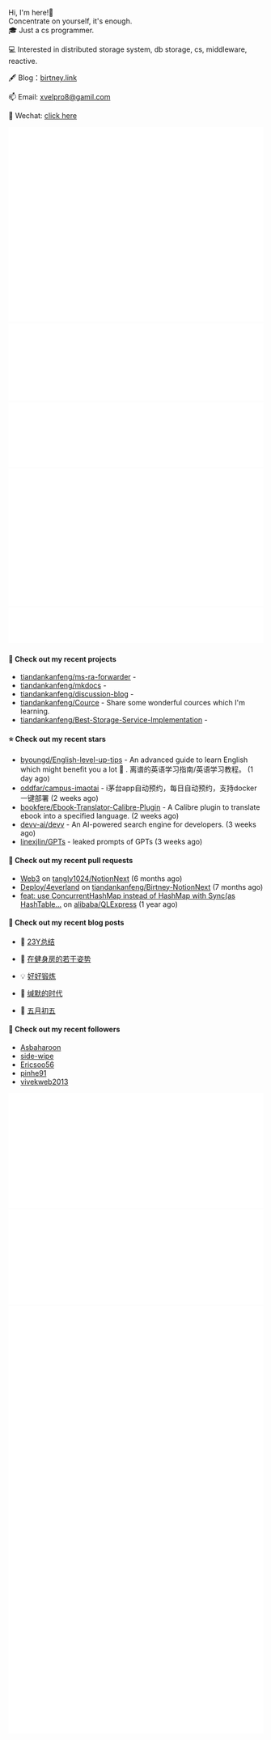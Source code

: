 Hi, I'm here!👋
<br>
Concentrate on yourself, it's enough.
<br>
🎓 Just a cs programmer.

💻 Interested in distributed storage system, db storage, cs, middleware, reactive.

🖋 Blog：[birtney.link](https://birtney.link)

📫 Email: [xvelpro8@gamil.com](mailto:xvelpro8@gamil.com)

💬 Wechat: [click here](https://tiandankanfeng.github.io/about/)



![Metrics](/github-metrics.svg)
![Metrics](/metrics.plugin.languages.details.svg)
![Metrics](/metrics.plugin.languages.recent.svg)
![Metrics](/metrics.plugin.stars.svg)
![Metrics](/metrics.plugin.topics.svg)












#### 🌱 Check out my recent projects

- [tiandankanfeng/ms-ra-forwarder](https://github.com/tiandankanfeng/ms-ra-forwarder) - 
- [tiandankanfeng/mkdocs](https://github.com/tiandankanfeng/mkdocs) - 
- [tiandankanfeng/discussion-blog](https://github.com/tiandankanfeng/discussion-blog) - 
- [tiandankanfeng/Cource](https://github.com/tiandankanfeng/Cource) - Share some wonderful cources which I&#39;m learning.
- [tiandankanfeng/Best-Storage-Service-Implementation](https://github.com/tiandankanfeng/Best-Storage-Service-Implementation) - 

#### ⭐ Check out my recent stars

- [byoungd/English-level-up-tips](https://github.com/byoungd/English-level-up-tips) - An advanced guide to learn English which might benefit you a lot 🎉 .  离谱的英语学习指南/英语学习教程。 (1 day ago)
- [oddfar/campus-imaotai](https://github.com/oddfar/campus-imaotai) - i茅台app自动预约，每日自动预约，支持docker一键部署 (2 weeks ago)
- [bookfere/Ebook-Translator-Calibre-Plugin](https://github.com/bookfere/Ebook-Translator-Calibre-Plugin) - A Calibre plugin to translate ebook into a specified language. (2 weeks ago)
- [devv-ai/devv](https://github.com/devv-ai/devv) - An AI-powered search engine for developers. (3 weeks ago)
- [linexjlin/GPTs](https://github.com/linexjlin/GPTs) - leaked prompts of GPTs (3 weeks ago)

#### 🔨 Check out my recent pull requests

- [Web3](https://github.com/tangly1024/NotionNext/pull/1228) on [tangly1024/NotionNext](https://github.com/tangly1024/NotionNext) (6 months ago)
- [Deploy/4everland](https://github.com/tiandankanfeng/Birtney-NotionNext/pull/1) on [tiandankanfeng/Birtney-NotionNext](https://github.com/tiandankanfeng/Birtney-NotionNext) (7 months ago)
- [feat: use ConcurrentHashMap instead of HashMap with Sync(as HashTable…](https://github.com/alibaba/QLExpress/pull/221) on [alibaba/QLExpress](https://github.com/alibaba/QLExpress) (1 year ago)

#### 📜 Check out my recent blog posts

- 🦒 [23Y总结](https://liangye-xo.xyz//article/f6389799-6046-45ac-bd78-f4c21bcd0b76) 

- 🐲 [在健身房的若干姿势](https://liangye-xo.xyz//article/exercise-lab-article-1) 

- 💡 [好好锻炼](https://liangye-xo.xyz//article/life-article4) 

- 👺 [缄默的时代](https://liangye-xo.xyz//article/life-article3) 

- 🚦 [五月初五](https://liangye-xo.xyz//article/life-article2) 


#### 👯 Check out my recent followers

- [Asbaharoon](https://github.com/Asbaharoon)
- [side-wipe](https://github.com/side-wipe)
- [Ericsoo56](https://github.com/Ericsoo56)
- [pinhe91](https://github.com/pinhe91)
- [vivekweb2013](https://github.com/vivekweb2013)

![Metrics](/metrics.plugin.achievements.compact.svg)
![Metrics](/metrics.plugin.anilist.characters.svg)
![Metrics](/metrics.plugin.anilist.svg)


